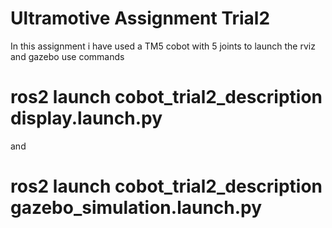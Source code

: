 # Ultramotive Assignment Trial2
In this assignment i have used a TM5 cobot with 5 joints 
to launch the rviz and gazebo use commands 
<br>
# ros2 launch cobot_trial2_description display.launch.py
and 
# ros2 launch cobot_trial2_description gazebo_simulation.launch.py 